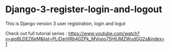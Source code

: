 # Django-3-register-login-and-logout
This is Django version 3 user registration, login and logut

Check out full tutorial series : https://www.youtube.com/watch?v=aioBLDEZ6eM&list=PLjDarHRb40ZPk_MVopo75HIUMZWudGG2s&index=1
